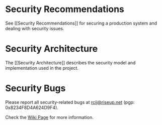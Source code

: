 
Security Recommendations
========

See [[Security Recommendations]] for securing a production system and dealing with security issues.

Security Architecture
========

The [[Security Architecture]] describes the security model and implementation used in the project.

Security Bugs
========

Please report all security-related bugs at rcij@riseup.net (pgp: 0x8234F8D4A624D9F4).

Check the [Wiki Page](https://github.com/liquidinvestigations/docs/wiki/Security) for more information.

